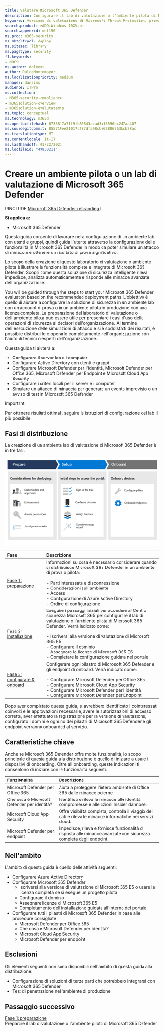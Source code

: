 ```yaml
---
title: Valutare Microsoft 365 Defender
description: Configurare il lab di valutazione o l'ambiente pilota di Microsoft 365 Defender per provare e sperimentare la soluzione di sicurezza progettata per proteggere dispositivi, identità, dati e applicazioni nell'organizzazione.
keywords: Versione di valutazione di Microsoft Threat Protection, provare Microsoft Threat Protection, valutare Microsoft Threat Protection, laboratorio di valutazione di Microsoft Threat Protection, pilota di Microsoft Threat Protection, cyber security, minacce persistenti avanzate, sicurezza aziendale, dispositivi, dispositivo, identità, utenti, dati, applicazioni, eventi imprevisti, analisi e correzione automatizzate, ricerca avanzata
search.product: eADQiWindows 10XVcnh
search.appverid: met150
ms.prod: m365-security
ms.mktglfcycl: deploy
ms.sitesec: library
ms.pagetype: security
f1.keywords:
- NOCSH
ms.author: dolmont
author: DulceMontemayor
ms.localizationpriority: medium
manager: dansimp
audience: ITPro
ms.collection:
- M365-security-compliance
- m365solution-overview
- m365solution-evalutatemtp
ms.topic: conceptual
ms.technology: m365d
ms.openlocfilehash: 6735817a71f9fb50843acad3a13596ec247aa407
ms.sourcegitcommit: 855719ee21017cf87dfa98cbe62806763bcb78ac
ms.translationtype: MT
ms.contentlocale: it-IT
ms.lasthandoff: 01/22/2021
ms.locfileid: "49930211"
---
```

# <a name="create-a-microsoft-365-defender-trial-lab-or-pilot-environment"></a>Creare un ambiente pilota o un lab di valutazione di Microsoft 365 Defender 

[!INCLUDE [Microsoft 365 Defender rebranding](../includes/microsoft-defender.md)]


**Si applica a:**
- Microsoft 365 Defender


Questa guida consente di lavorare nella configurazione di un ambiente lab con utenti e gruppi, quindi guida l'utente attraverso la configurazione delle funzionalità in Microsoft 365 Defender in modo da poter simulare un attacco di minaccia e ottenere un risultato di prova significativo. 

Lo scopo della creazione di questo laboratorio di valutazione o ambiente pilota è illustrare le funzionalità complete e integrate di Microsoft 365 Defender. Scopri come questa soluzione di sicurezza intelligente rileva, impedisce, analizza automaticamente e risponde alle minacce avanzate dell'organizzazione. 


You will be guided through the steps to start your Microsoft 365 Defender evaluation based on the recommended deployment paths. L'obiettivo è quello di aiutare a configurare la soluzione di sicurezza in un ambiente lab con un account di prova o in un ambiente pilota in produzione con una licenza completa. La preparazione del laboratorio di valutazione o dell'ambiente pilota può essere utile per presentare i casi d'uso delle operazioni di sicurezza ai decisori dell'organizzazione. Al termine dell'esecuzione delle simulazioni di attacco e si è soddisfatti dei risultati, è possibile distribuirlo e operarlo completamente nell'organizzazione con l'aiuto di tecnici o esperti dell'organizzazione. 

Questa guida ti aiuterà a:
- Configurare il server lab e i computer
- Configurare Active Directory con utenti e gruppi
- Configurare Microsoft Defender per l'identità, Microsoft Defender per Office 365, Microsoft Defender per Endpoint e Microsoft Cloud App Security
- Configurare i criteri locali per il server e i computer
- Simulare un attacco di minaccia per generare un evento imprevisto o un avviso di test in Microsoft 365 Defender

>[!IMPORTANT]
>Per ottenere risultati ottimali, seguire le istruzioni di configurazione del lab il più possibile.


## <a name="deployment-phases"></a>Fasi di distribuzione

La creazione di un ambiente lab di valutazione di Microsoft 365 Defender è in tre fasi.

![Fasi di distribuzione: preparazione, configurazione, onboard](../../media/evaluation-guide-phases.png)

|Fase | Descrizione | 
|:-------|:-----|
|[Fase 1: preparazione](prepare-mtpeval.md)| Informazioni su cosa è necessario considerare quando si distribuisce Microsoft 365 Defender in un ambiente di prova o pilota: <br><br>- Parti interessate e disconnessione <br> - Considerazioni sull'ambiente <br>- Access <br>- Configurazione di Azure Active Directory <br> - Ordine di configurazione
|[Fase 2: installazione](setup-mtpeval.md)|  Eseguire i passaggi iniziali per accedere al Centro sicurezza Microsoft 365 per configurare il lab di valutazione o l'ambiente pilota di Microsoft 365 Defender. Verrà indicato come:<br><br>- Iscriversi alla versione di valutazione di Microsoft 365 E5 <br>  - Configurare il dominio<br>- Assegnare le licenze di Microsoft 365 E5<br>- Completare la configurazione guidata nel portale|
|[Fase 3: configurare & onboard](config-mtpeval.md) | Configurare ogni pilastro di Microsoft 365 Defender e gli endpoint di onboard. Verrà indicato come:<br><br>- Configurare Microsoft Defender per Office 365<br>- Configurare Microsoft Cloud App Security<br>- Configurare Microsoft Defender per l'identità<br>- Configurare Microsoft Defender per Endpoint


Dopo aver completato questa guida, si avrebbero identificato i cointeressati coinvolti e le approvazioni necessarie, avere le autorizzazioni di accesso corrette, aver effettuato la registrazione per la versione di valutazione, configurato i domini e ognuno dei pilastri di Microsoft 365 Defender e gli endpoint verranno onboarded al servizio.

## <a name="key-capabilities"></a>Caratteristiche chiave

Anche se Microsoft 365 Defender offre molte funzionalità, lo scopo principale di questa guida alla distribuzione è quello di iniziare a usare i dispositivi di onboarding. Oltre all'onboarding, queste indicazioni ti consentono di iniziare con le funzionalità seguenti.


Funzionalità | Descrizione 
:---|:---
Microsoft Defender per Office 365 | Aiuta a proteggere l'intero ambiente di Office 365 dalle minacce odierne
Che cosa è Microsoft Defender per identità? | Identifica e rileva le minacce alle identità compromesse e alle azioni Insider dannose.
Microsoft Cloud App Security | Offre visibilità completa, controlla il viaggio dei dati e rileva le minacce informatiche nei servizi cloud.
Microsoft Defender per endpoint | Impedisce, rileva e fornisce funzionalità di risposta alle minacce avanzate con sicurezza completa degli endpoint.


## <a name="in-scope"></a>Nell'ambito

L'ambito di questa guida è quello delle attività seguenti:
-   Configurare Azure Active Directory
-   Configurare Microsoft 365 Defender
    -   Iscriversi alla versione di valutazione di Microsoft 365 E5 o usare la licenza completa se si esegue un progetto pilota
    -   Configurare il dominio
    -   Assegnare licenze di Microsoft 365 E5
    -   Completamento dell'installazione guidata all'interno del portale
-   Configurare tutti i pilastri di Microsoft 365 Defender in base alle procedure consigliate
    -   Microsoft Defender per Office 365
    -   Che cosa è Microsoft Defender per identità?
    -   Microsoft Cloud App Security
    -   Microsoft Defender per endpoint

## <a name="out-of-scope"></a>Esclusioni

Gli elementi seguenti non sono disponibili nell'ambito di questa guida alla distribuzione:

-   Configurazione di soluzioni di terze parti che potrebbero integrarsi con Microsoft 365 Defender
-   Test di penetrazione nell'ambiente di produzione

## <a name="next-step"></a>Passaggio successivo
[Fase 1: preparazione](prepare-mtpeval.md) 
<br> Preparare il lab di valutazione o l'ambiente pilota di Microsoft 365 Defender
